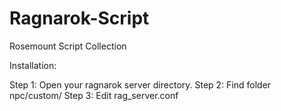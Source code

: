 Ragnarok-Script
===============

Rosemount Script Collection

Installation:

Step 1: 
Open your ragnarok server directory.
Step 2:
Find folder npc/custom/
Step 3:
Edit rag_server.conf 
